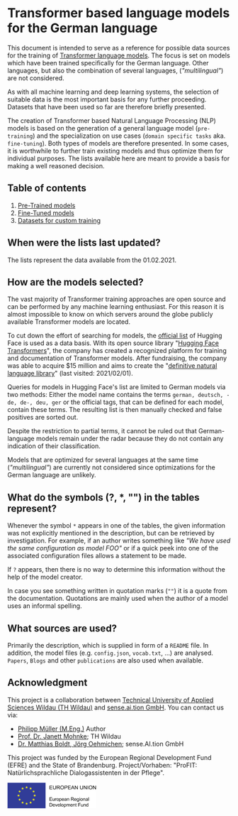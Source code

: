 # Transformer based language models for the German language

This document is intended to serve as a reference for possible data sources for the training 
of [Transformer language models](https://arxiv.org/abs/1706.03762). The focus is set on models which have been 
trained specifically for the German language. Other languages, but also the combination of several languages, 
(_"multilingual"_) are not considered.

As with all machine learning and deep learning systems, the selection of suitable data is the most important basis 
for any further proceeding. Datasets that have been used so far are therefore briefly presented.

The creation of Transformer based Natural Language Processing (NLP) models is based on the generation of a 
general language model (`pre-training`) and the specialization on use cases (`domain specific tasks` aka. 
`fine-tuning`). Both types of models are therefore presented. In some cases, it is worthwhile to further train 
existing models and thus optimize them for individual purposes. The lists available here are meant to provide a basis 
for making a well reasoned decision.

## Table of contents
1. [Pre-Trained models](models_pretraining.md)
2. [Fine-Tuned models](models_finetuning.md)
3. [Datasets for custom training](models_datasets.md)


## When were the lists last updated?
The lists represent the data available from the 01.02.2021.

## How are the models selected?

The vast majority of Transformer training approaches are open source and can be performed by any machine learning 
enthusiast. For this reason it is almost impossible to know on which servers around the globe publicly available 
Transformer models are located.

To cut down the effort of searching for models, the [official list](https://huggingface.co/model) of Hugging Face 
is used as a data basis. With its open source library 
"[Hugging Face Transformers](https://github.com/huggingface/transformers)", the company has created a recognized 
platform for training and documentation of Transformer models. After fundraising, the company was able to acquire 
$15 million and aims to create the "[definitive natural language library](https://techcrunch.com/2019/12/17/hugging-face-raises-15-million-to-build-the-definitive-natural-language-processing-library/)"
(last visited: 2021/02/01).

Queries for models in Hugging Face's list are limited to German models via two methods: Either the model name contains 
the terms `german, deutsch, -de, de-, deu, ger` or the official tags, that can be defined for each model, contain 
these terms. The resulting list is then manually checked and false positives are sorted out.

Despite the restriction to partial terms, it cannot be ruled out that German-language models remain under the radar 
because they do not contain any indication of their classification.

Models that are optimized for several languages at the same time (_"multilingual"_) are currently not considered 
since optimizations for the German language are unlikely.

## What do the symbols (?, *, "") in the tables represent?

Whenever the symbol `*` appears in one of the tables, the given information was not explicitly mentioned in the 
description, but can be retrieved by investigation. For example, if an author writes something like 
_"We have used the same configuration as model FOO"_ or if a quick peek into one of the associated configuration 
files allows a statement to be made.

If `?` appears, then there is no way to determine this information without the help of the model creator.

In case you see something written in quotation marks (`""`) it is a quote from the documentation.
Quotations are mainly used when the author of a model uses an informal spelling.

## What sources are used?
Primarily the description, which is supplied in form of a `README` file. In addition, the model files 
(e.g. `config.json`, `vocab.txt`, ...) are analysed.
`Papers`, `Blogs` and other `publications` are also used when available.


## Acknowledgment
This project is a collaboration between [Technical University of Applied Sciences Wildau (TH Wildau)](https://en.th-wildau.de/) and [sense.ai.tion GmbH](https://senseaition.com/).
You can contact us via:
* [Philipp Müller (M.Eng.)](mailto:philipp.mueller@th-wildau.de) Author
* [Prof. Dr. Janett Mohnke](mailto:janett.mohnke@th-wildau.de); TH Wildau
* [Dr. Matthias Boldt, Jörg Oehmichen](mailto:<info@SenseAItion.com); sense.AI.tion GmbH 


This project was funded by the European Regional Development Fund (EFRE) and the State of Brandenburg. Project/Vorhaben: "ProFIT: Natürlichsprachliche Dialogassistenten in der Pflege".

<img src="docs/EFRE Logo_rechts_oweb_en_rgb.jpg" alt="Logo of European Regional Development Fund (EFRE)" width="200" />



